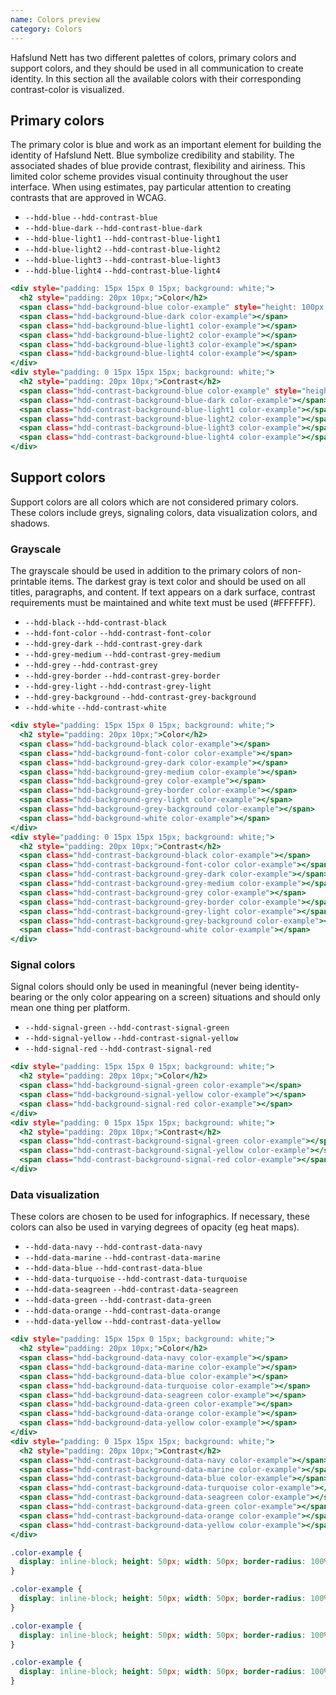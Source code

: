 ```yaml
---
name: Colors preview
category: Colors
---
```


Hafslund Nett has two different palettes of colors, primary colors and support colors, and they should be used in all communication to create identity. In this section all the available colors with their corresponding contrast-color is visualized.

## Primary colors
The primary color is blue and work as an important element for building the identity of Hafslund Nett. Blue symbolize credibility and stability. The associated shades of blue provide contrast, flexibility and airiness. This limited color scheme provides visual continuity throughout the user interface. When using estimates, pay particular attention to creating contrasts that are approved in WCAG. 

- `--hdd-blue` `--hdd-contrast-blue`
- `--hdd-blue-dark` `--hdd-contrast-blue-dark`
- `--hdd-blue-light1` `--hdd-contrast-blue-light1`
- `--hdd-blue-light2` `--hdd-contrast-blue-light2`
- `--hdd-blue-light3` `--hdd-contrast-blue-light3`
- `--hdd-blue-light4` `--hdd-contrast-blue-light4`

```primary-colors.html
<div style="padding: 15px 15px 0 15px; background: white;">
  <h2 style="padding: 20px 10px;">Color</h2>
  <span class="hdd-background-blue color-example" style="height: 100px; width: 100px;"></span>
  <span class="hdd-background-blue-dark color-example"></span>
  <span class="hdd-background-blue-light1 color-example"></span>
  <span class="hdd-background-blue-light2 color-example"></span>
  <span class="hdd-background-blue-light3 color-example"></span>
  <span class="hdd-background-blue-light4 color-example"></span>
</div>
<div style="padding: 0 15px 15px 15px; background: white;">
  <h2 style="padding: 20px 10px;">Contrast</h2>
  <span class="hdd-contrast-background-blue color-example" style="height: 100px; width: 100px;"></span>
  <span class="hdd-contrast-background-blue-dark color-example"></span>
  <span class="hdd-contrast-background-blue-light1 color-example"></span>
  <span class="hdd-contrast-background-blue-light2 color-example"></span>
  <span class="hdd-contrast-background-blue-light3 color-example"></span>
  <span class="hdd-contrast-background-blue-light4 color-example"></span>
</div>
```

## Support colors
Support colors are all colors which are not considered primary colors. These colors include greys, signaling colors, data visualization colors, and shadows.

### Grayscale
The grayscale should be used in addition to the primary colors of non-printable items. The darkest gray is text color and should be used on all titles, paragraphs, and content. If text appears on a dark surface, contrast requirements must be maintained and white text must be used (#FFFFFF).

- `--hdd-black` `--hdd-contrast-black`
- `--hdd-font-color` `--hdd-contrast-font-color`
- `--hdd-grey-dark` `--hdd-contrast-grey-dark`
- `--hdd-grey-medium` `--hdd-contrast-grey-medium`
- `--hdd-grey` `--hdd-contrast-grey`
- `--hdd-grey-border` `--hdd-contrast-grey-border`
- `--hdd-grey-light` `--hdd-contrast-grey-light` 
- `--hdd-grey-background` `--hdd-contrast-grey-background` 
- `--hdd-white` `--hdd-contrast-white` 

```grey-colors.html
<div style="padding: 15px 15px 0 15px; background: white;">
  <h2 style="padding: 20px 10px;">Color</h2>
  <span class="hdd-background-black color-example"></span>
  <span class="hdd-background-font-color color-example"></span>
  <span class="hdd-background-grey-dark color-example"></span>
  <span class="hdd-background-grey-medium color-example"></span>
  <span class="hdd-background-grey color-example"></span>
  <span class="hdd-background-grey-border color-example"></span>
  <span class="hdd-background-grey-light color-example"></span>
  <span class="hdd-background-grey-background color-example"></span>
  <span class="hdd-background-white color-example"></span>
</div>
<div style="padding: 0 15px 15px 15px; background: white;">
  <h2 style="padding: 20px 10px;">Contrast</h2>
  <span class="hdd-contrast-background-black color-example"></span>
  <span class="hdd-contrast-background-font-color color-example"></span>
  <span class="hdd-contrast-background-grey-dark color-example"></span>
  <span class="hdd-contrast-background-grey-medium color-example"></span>
  <span class="hdd-contrast-background-grey color-example"></span>
  <span class="hdd-contrast-background-grey-border color-example"></span>
  <span class="hdd-contrast-background-grey-light color-example"></span>
  <span class="hdd-contrast-background-grey-background color-example"></span>
  <span class="hdd-contrast-background-white color-example"></span>
</div>
```

### Signal colors
Signal colors should only be used in meaningful (never being identity-bearing or the only color appearing on a screen) situations and should only mean one thing per platform.

- `--hdd-signal-green`    `--hdd-contrast-signal-green`
- `--hdd-signal-yellow`   `--hdd-contrast-signal-yellow`
- `--hdd-signal-red`      `--hdd-contrast-signal-red`

```signal-colors.html
<div style="padding: 15px 15px 0 15px; background: white;">
  <h2 style="padding: 20px 10px;">Color</h2>
  <span class="hdd-background-signal-green color-example"></span>
  <span class="hdd-background-signal-yellow color-example"></span>
  <span class="hdd-background-signal-red color-example"></span>
</div>
<div style="padding: 0 15px 15px 15px; background: white;">
  <h2 style="padding: 20px 10px;">Contrast</h2>
  <span class="hdd-contrast-background-signal-green color-example"></span>
  <span class="hdd-contrast-background-signal-yellow color-example"></span>
  <span class="hdd-contrast-background-signal-red color-example"></span>
</div>
```

### Data visualization
These colors are chosen to be used for infographics. If necessary, these colors can also be used in varying degrees of opacity (eg heat maps).

- `--hdd-data-navy`   `--hdd-contrast-data-navy`
- `--hdd-data-marine`   `--hdd-contrast-data-marine`
- `--hdd-data-blue`   `--hdd-contrast-data-blue`
- `--hdd-data-turquoise`   `--hdd-contrast-data-turquoise`
- `--hdd-data-seagreen`   `--hdd-contrast-data-seagreen`
- `--hdd-data-green`    `--hdd-contrast-data-green`
- `--hdd-data-orange`   `--hdd-contrast-data-orange`
- `--hdd-data-yellow`   `--hdd-contrast-data-yellow`

```data-colors.html
<div style="padding: 15px 15px 0 15px; background: white;">
  <h2 style="padding: 20px 10px;">Color</h2>
  <span class="hdd-background-data-navy color-example"></span>
  <span class="hdd-background-data-marine color-example"></span>
  <span class="hdd-background-data-blue color-example"></span>
  <span class="hdd-background-data-turquoise color-example"></span>
  <span class="hdd-background-data-seagreen color-example"></span>
  <span class="hdd-background-data-green color-example"></span>
  <span class="hdd-background-data-orange color-example"></span>
  <span class="hdd-background-data-yellow color-example"></span>
</div>
<div style="padding: 0 15px 15px 15px; background: white;">
  <h2 style="padding: 20px 10px;">Contrast</h2>
  <span class="hdd-contrast-background-data-navy color-example"></span>
  <span class="hdd-contrast-background-data-marine color-example"></span>
  <span class="hdd-contrast-background-data-blue color-example"></span>
  <span class="hdd-contrast-background-data-turquoise color-example"></span>
  <span class="hdd-contrast-background-data-seagreen color-example"></span>
  <span class="hdd-contrast-background-data-green color-example"></span>
  <span class="hdd-contrast-background-data-orange color-example"></span>
  <span class="hdd-contrast-background-data-yellow color-example"></span>
</div>
```


```primary-colors.css  hidden
.color-example {
  display: inline-block; height: 50px; width: 50px; border-radius: 100%; margin: 10px; box-shadow: var(--hdd-shadow-strong);
}
```
```grey-colors.css  hidden
.color-example {
  display: inline-block; height: 50px; width: 50px; border-radius: 100%; margin: 10px; box-shadow: var(--hdd-shadow-strong);
}
```
```signal-colors.css  hidden
.color-example {
  display: inline-block; height: 50px; width: 50px; border-radius: 100%; margin: 10px; box-shadow: var(--hdd-shadow-strong);
}
```
```data-colors.css  hidden
.color-example {
  display: inline-block; height: 50px; width: 50px; border-radius: 100%; margin: 10px; box-shadow: var(--hdd-shadow-strong);
}
```


